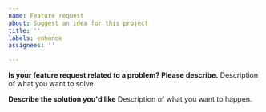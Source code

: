 ```yaml
---
name: Feature request
about: Suggest an idea for this project
title: ''
labels: enhance
assignees: ''

---
```


**Is your feature request related to a problem? Please describe.**
Description of what you want to solve.

**Describe the solution you'd like**
Description of what you want to happen.
